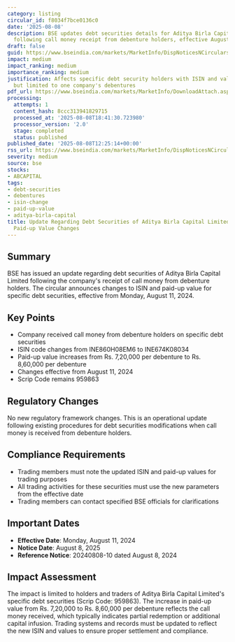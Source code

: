 ```yaml
---
category: listing
circular_id: f8034f7bce0136c0
date: '2025-08-08'
description: BSE updates debt securities details for Aditya Birla Capital Limited
  following call money receipt from debenture holders, effective August 11, 2024.
draft: false
guid: https://www.bseindia.com/markets/MarketInfo/DispNoticesNCirculars.aspx?Noticeid={84175B3F-70A0-4113-AFE1-9B118577F6F9}&noticeno=20250808-16&dt=08/08/2025&icount=16&totcount=62&flag=0
impact: medium
impact_ranking: medium
importance_ranking: medium
justification: Affects specific debt security holders with ISIN and value changes
  but limited to one company's debentures
pdf_url: https://www.bseindia.com/markets/MarketInfo/DownloadAttach.aspx?id=20250808-16&attachedId=
processing:
  attempts: 1
  content_hash: 8ccc313941829715
  processed_at: '2025-08-08T18:41:30.723980'
  processor_version: '2.0'
  stage: completed
  status: published
published_date: '2025-08-08T12:25:14+00:00'
rss_url: https://www.bseindia.com/markets/MarketInfo/DispNoticesNCirculars.aspx?Noticeid={84175B3F-70A0-4113-AFE1-9B118577F6F9}&noticeno=20250808-16&dt=08/08/2025&icount=16&totcount=62&flag=0
severity: medium
source: bse
stocks:
- ABCAPITAL
tags:
- debt-securities
- debentures
- isin-change
- paid-up-value
- aditya-birla-capital
title: Update Regarding Debt Securities of Aditya Birla Capital Limited - ISIN and
  Paid-up Value Changes
---
```


## Summary

BSE has issued an update regarding debt securities of Aditya Birla Capital Limited following the company's receipt of call money from debenture holders. The circular announces changes to ISIN and paid-up value for specific debt securities, effective from Monday, August 11, 2024.

## Key Points

- Company received call money from debenture holders on specific debt securities
- ISIN code changes from INE860H08EM6 to INE674K08034
- Paid-up value increases from Rs. 7,20,000 per debenture to Rs. 8,60,000 per debenture
- Changes effective from August 11, 2024
- Scrip Code remains 959863

## Regulatory Changes

No new regulatory framework changes. This is an operational update following existing procedures for debt securities modifications when call money is received from debenture holders.

## Compliance Requirements

- Trading members must note the updated ISIN and paid-up values for trading purposes
- All trading activities for these securities must use the new parameters from the effective date
- Trading members can contact specified BSE officials for clarifications

## Important Dates

- **Effective Date**: Monday, August 11, 2024
- **Notice Date**: August 8, 2025
- **Reference Notice**: 20240808-10 dated August 8, 2024

## Impact Assessment

The impact is limited to holders and traders of Aditya Birla Capital Limited's specific debt securities (Scrip Code: 959863). The increase in paid-up value from Rs. 7,20,000 to Rs. 8,60,000 per debenture reflects the call money received, which typically indicates partial redemption or additional capital infusion. Trading systems and records must be updated to reflect the new ISIN and values to ensure proper settlement and compliance.